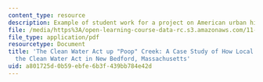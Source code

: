 ```yaml
---
content_type: resource
description: Example of student work for a project on American urban history.
file: /media/https%3A/open-learning-course-data-rc.s3.amazonaws.com/11-013j-american-urban-history-i-spring-2010/a801725d0b59ebfe6b3f439bb784e42d_MIT11_013JS10_emma_basin.pdf
file_type: application/pdf
resourcetype: Document
title: 'The Clean Water Act up "Poop" Creek: A Case Study of How Local Dynamics Muddied
  the Clean Water Act in New Bedford, Massachusetts'
uid: a801725d-0b59-ebfe-6b3f-439bb784e42d
---
```

